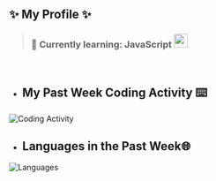 ## ✨ My Profile ✨
> ### 🍹 Currently learning: JavaScript <img width="25" height="25" src="https://media0.giphy.com/media/ln7z2eWriiQAllfVcn/source.gif">
<br/>

- ## My Past Week Coding Activity ⌨️
![Coding Activity](https://wakatime.com/share/@bf24eecf-289e-4efc-b298-d16d1fc4c7ae/62ce88f1-e5dc-45ef-a9a8-82249f455592.svg)
- ## Languages in the Past Week🌐
![Languages](https://wakatime.com/share/@bf24eecf-289e-4efc-b298-d16d1fc4c7ae/a44fb486-6f86-4e0a-8936-aaad80fa7bba.svg)
